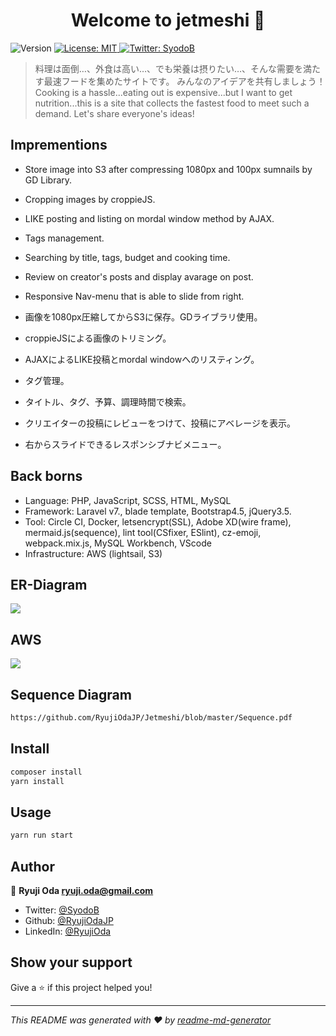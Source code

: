 <h1 align="center">Welcome to jetmeshi 👋</h1>
<p>
  <img alt="Version" src="https://img.shields.io/badge/version-1.0.0-blue.svg?cacheSeconds=2592000" />
  <a href="#" target="_blank">
    <img alt="License: MIT" src="https://img.shields.io/badge/License-MIT-yellow.svg" />
  </a>
  <a href="https://twitter.com/SyodoB" target="_blank">
    <img alt="Twitter: SyodoB" src="https://img.shields.io/twitter/follow/SyodoB.svg?style=social" />
  </a>
</p>

> 料理は面倒…、外食は高い…、でも栄養は摂りたい…、そんな需要を満たす最速フードを集めたサイトです。
みんなのアイデアを共有しましょう！
Cooking is a hassle...eating out is expensive...but I want to get nutrition...this is a site that collects the fastest food to meet such a demand.
Let's share everyone's ideas!

## Imprementions

+ Store image into S3 after compressing 1080px
  and 100px sumnails by GD Library.
+ Cropping images by croppieJS.
+ LIKE posting and listing on mordal window method by AJAX.
+ Tags management.
+ Searching by title, tags, budget and cooking time.
+ Review on creator's posts and display avarage on post.
+ Responsive Nav-menu that is able to slide from right.

+ 画像を1080px圧縮してからS3に保存。GDライブラリ使用。
+ croppieJSによる画像のトリミング。
+ AJAXによるLIKE投稿とmordal windowへのリスティング。
+ タグ管理。
+ タイトル、タグ、予算、調理時間で検索。
+ クリエイターの投稿にレビューをつけて、投稿にアベレージを表示。
+ 右からスライドできるレスポンシブナビメニュー。

## Back borns

+ Language: PHP, JavaScript, SCSS, HTML, MySQL
+ Framework: Laravel v7., blade template, Bootstrap4.5, jQuery3.5.
+ Tool: Circle CI, Docker, letsencrypt(SSL), Adobe XD(wire frame), mermaid.js(sequence), lint tool(CSfixer, ESlint), cz-emoji, webpack.mix.js, MySQL Workbench, VScode
+ Infrastructure: AWS (lightsail, S3)

## ER-Diagram

<img src="https://cm-jetmeshi.s3-ap-northeast-1.amazonaws.com/Screen+Shot+2020-07-11+at+16.39.56.png">

## AWS

<img src="https://cm-jetmeshi.s3-ap-northeast-1.amazonaws.com/jetmeshi-aws.jpg">

## Sequence Diagram

```sh
https://github.com/RyujiOdaJP/Jetmeshi/blob/master/Sequence.pdf
```

## Install

```sh
composer install
yarn install
```

## Usage

```sh
yarn run start
```

## Author

👤 **Ryuji Oda <ryuji.oda@gmail.com>**

* Twitter: [@SyodoB](https://twitter.com/SyodoB)
* Github: [@RyujiOdaJP](https://github.com/RyujiOdaJP)
* LinkedIn: [@RyujiOda](https://linkedin.com/in/ryuji-oda-a3a897176)

## Show your support

Give a ⭐️ if this project helped you!

***
_This README was generated with ❤️ by [readme-md-generator](https://github.com/kefranabg/readme-md-generator)_